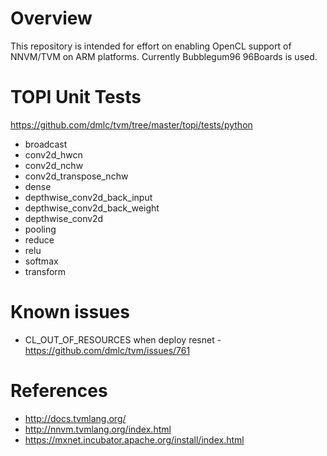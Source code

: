 Overview
============
This repository is intended for effort on enabling OpenCL support of NNVM/TVM on ARM platforms. Currently Bubblegum96 96Boards is used.

TOPI Unit Tests
===================
https://github.com/dmlc/tvm/tree/master/topi/tests/python
- broadcast
- conv2d_hwcn
- conv2d_nchw
- conv2d_transpose_nchw
- dense
- depthwise_conv2d_back_input
- depthwise_conv2d_back_weight
- depthwise_conv2d
- pooling
- reduce
- relu
- softmax
- transform

Known issues
============
- CL_OUT_OF_RESOURCES when deploy resnet - https://github.com/dmlc/tvm/issues/761

References
============
- http://docs.tvmlang.org/
- http://nnvm.tvmlang.org/index.html
- https://mxnet.incubator.apache.org/install/index.html
